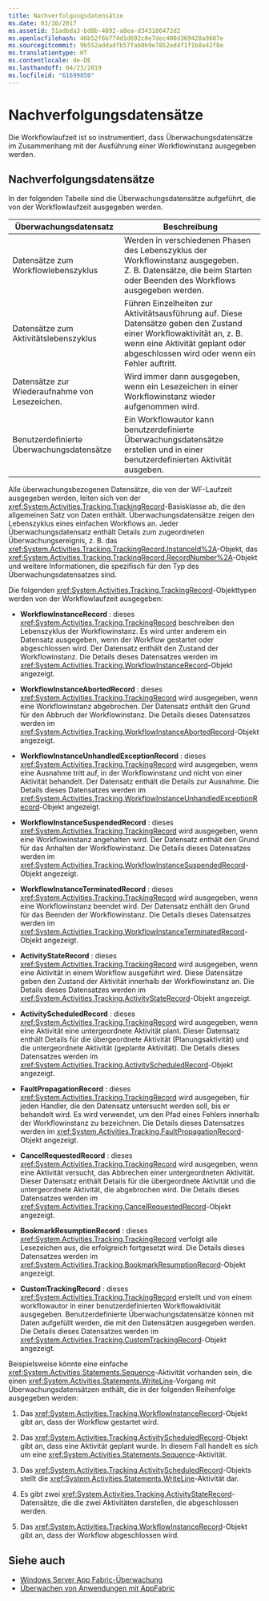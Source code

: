 ```yaml
---
title: Nachverfolgungsdatensätze
ms.date: 03/30/2017
ms.assetid: 51adbda3-bd8b-4892-a8ea-d343186472d2
ms.openlocfilehash: 46b52f6b774d1d692c0e7dec400d369428a9607e
ms.sourcegitcommit: 9b552addadfb57fab0b9e7852ed4f1f1b8a42f8e
ms.translationtype: HT
ms.contentlocale: de-DE
ms.lasthandoff: 04/23/2019
ms.locfileid: "61699850"
---
```

# <a name="tracking-records"></a>Nachverfolgungsdatensätze
Die Workflowlaufzeit ist so instrumentiert, dass Überwachungsdatensätze im Zusammenhang mit der Ausführung einer Workflowinstanz ausgegeben werden.  
  
## <a name="tracking-records"></a>Nachverfolgungsdatensätze  
 In der folgenden Tabelle sind die Überwachungsdatensätze aufgeführt, die von der Workflowlaufzeit ausgegeben werden.  
  
|Überwachungsdatensatz|Beschreibung|  
|---------------------|-----------------|  
|Datensätze zum Workflowlebenszyklus|Werden in verschiedenen Phasen des Lebenszyklus der Workflowinstanz ausgegeben. Z. B. Datensätze, die beim Starten oder Beenden des Workflows ausgegeben werden.|  
|Datensätze zum Aktivitätslebenszyklus|Führen Einzelheiten zur Aktivitätsausführung auf. Diese Datensätze geben den Zustand einer Workflowaktivität an, z. B. wenn eine Aktivität geplant oder abgeschlossen wird oder wenn ein Fehler auftritt.|  
|Datensätze zur Wiederaufnahme von Lesezeichen.|Wird immer dann ausgegeben, wenn ein Lesezeichen in einer Workflowinstanz wieder aufgenommen wird.|  
|Benutzerdefinierte Überwachungsdatensätze|Ein Workflowautor kann benutzerdefinierte Überwachungsdatensätze erstellen und in einer benutzerdefinierten Aktivität ausgeben.|  
  
 Alle überwachungsbezogenen Datensätze, die von der WF-Laufzeit ausgegeben werden, leiten sich von der <xref:System.Activities.Tracking.TrackingRecord>-Basisklasse ab, die den allgemeinen Satz von Daten enthält. Überwachungsdatensätze zeigen den Lebenszyklus eines einfachen Workflows an. Jeder Überwachungsdatensatz enthält Details zum zugeordneten Überwachungsereignis, z. B. das <xref:System.Activities.Tracking.TrackingRecord.InstanceId%2A>-Objekt, das <xref:System.Activities.Tracking.TrackingRecord.RecordNumber%2A>-Objekt und weitere Informationen, die spezifisch für den Typ des Überwachungsdatensatzes sind.  
  
 Die folgenden <xref:System.Activities.Tracking.TrackingRecord>-Objekttypen werden von der Workflowlaufzeit ausgegeben:  
  
- **WorkflowInstanceRecord** : dieses <xref:System.Activities.Tracking.TrackingRecord> beschreiben den Lebenszyklus der Workflowinstanz. Es wird unter anderem ein Datensatz ausgegeben, wenn der Workflow gestartet oder abgeschlossen wird. Der Datensatz enthält den Zustand der Workflowinstanz. Die Details dieses Datensatzes werden im <xref:System.Activities.Tracking.WorkflowInstanceRecord>-Objekt angezeigt.  
  
- **WorkflowInstanceAbortedRecord** : dieses <xref:System.Activities.Tracking.TrackingRecord> wird ausgegeben, wenn eine Workflowinstanz abgebrochen. Der Datensatz enthält den Grund für den Abbruch der Workflowinstanz. Die Details dieses Datensatzes werden im <xref:System.Activities.Tracking.WorkflowInstanceAbortedRecord>-Objekt angezeigt.  
  
- **WorkflowInstanceUnhandledExceptionRecord** : dieses <xref:System.Activities.Tracking.TrackingRecord> wird ausgegeben, wenn eine Ausnahme tritt auf, in der Workflowinstanz und nicht von einer Aktivität behandelt. Der Datensatz enthält die Details zur Ausnahme. Die Details dieses Datensatzes werden im <xref:System.Activities.Tracking.WorkflowInstanceUnhandledExceptionRecord>-Objekt angezeigt.  
  
- **WorkflowInstanceSuspendedRecord** : dieses <xref:System.Activities.Tracking.TrackingRecord> wird ausgegeben, wenn eine Workflowinstanz angehalten wird. Der Datensatz enthält den Grund für das Anhalten der Workflowinstanz. Die Details dieses Datensatzes werden im <xref:System.Activities.Tracking.WorkflowInstanceSuspendedRecord>-Objekt angezeigt.  
  
- **WorkflowInstanceTerminatedRecord** : dieses <xref:System.Activities.Tracking.TrackingRecord> wird ausgegeben, wenn eine Workflowinstanz beendet wird. Der Datensatz enthält den Grund für das Beenden der Workflowinstanz. Die Details dieses Datensatzes werden im <xref:System.Activities.Tracking.WorkflowInstanceTerminatedRecord>-Objekt angezeigt.  
  
- **ActivityStateRecord** : dieses <xref:System.Activities.Tracking.TrackingRecord> wird ausgegeben, wenn eine Aktivität in einem Workflow ausgeführt wird. Diese Datensätze geben den Zustand der Aktivität innerhalb der Workflowinstanz an. Die Details dieses Datensatzes werden im <xref:System.Activities.Tracking.ActivityStateRecord>-Objekt angezeigt.  
  
- **ActivityScheduledRecord** : dieses <xref:System.Activities.Tracking.TrackingRecord> wird ausgegeben, wenn eine Aktivität eine untergeordnete Aktivität plant. Dieser Datensatz enthält Details für die übergeordnete Aktivität (Planungsaktivität) und die untergeordnete Aktivität (geplante Aktivität). Die Details dieses Datensatzes werden im <xref:System.Activities.Tracking.ActivityScheduledRecord>-Objekt angezeigt.  
  
- **FaultPropagationRecord** : dieses <xref:System.Activities.Tracking.TrackingRecord> wird ausgegeben, für jeden Handler, die den Datensatz untersucht werden soll, bis er behandelt wird. Es wird verwendet, um den Pfad eines Fehlers innerhalb der Workflowinstanz zu bezeichnen. Die Details dieses Datensatzes werden im <xref:System.Activities.Tracking.FaultPropagationRecord>-Objekt angezeigt.  
  
- **CancelRequestedRecord** : dieses <xref:System.Activities.Tracking.TrackingRecord> wird ausgegeben, wenn eine Aktivität versucht, das Abbrechen einer untergeordneten Aktivität. Dieser Datensatz enthält Details für die übergeordnete Aktivität und die untergeordnete Aktivität, die abgebrochen wird. Die Details dieses Datensatzes werden im <xref:System.Activities.Tracking.CancelRequestedRecord>-Objekt angezeigt.  
  
- **BookmarkResumptionRecord** : dieses <xref:System.Activities.Tracking.TrackingRecord> verfolgt alle Lesezeichen aus, die erfolgreich fortgesetzt wird. Die Details dieses Datensatzes werden im <xref:System.Activities.Tracking.BookmarkResumptionRecord>-Objekt angezeigt.  
  
- **CustomTrackingRecord** : dieses <xref:System.Activities.Tracking.TrackingRecord> erstellt und von einem workflowautor in einer benutzerdefinierten Workflowaktivität ausgegeben. Benutzerdefinierte Überwachungsdatensätze können mit Daten aufgefüllt werden, die mit den Datensätzen ausgegeben werden. Die Details dieses Datensatzes werden im <xref:System.Activities.Tracking.CustomTrackingRecord>-Objekt angezeigt.  
  
 Beispielsweise könnte eine einfache <xref:System.Activities.Statements.Sequence>-Aktivität vorhanden sein, die einen <xref:System.Activities.Statements.WriteLine>-Vorgang mit Überwachungsdatensätzen enthält, die in der folgenden Reihenfolge ausgegeben werden:  
  
1. Das <xref:System.Activities.Tracking.WorkflowInstanceRecord>-Objekt gibt an, dass der Workflow gestartet wird.  
  
2. Das <xref:System.Activities.Tracking.ActivityScheduledRecord>-Objekt gibt an, dass eine Aktivität geplant wurde. In diesem Fall handelt es sich um eine <xref:System.Activities.Statements.Sequence>-Aktivität.  
  
3. Das <xref:System.Activities.Tracking.ActivityScheduledRecord>-Objekts stellt die <xref:System.Activities.Statements.WriteLine>-Aktivität dar.  
  
4. Es gibt zwei <xref:System.Activities.Tracking.ActivityStateRecord>-Datensätze, die die zwei Aktivitäten darstellen, die abgeschlossen werden.  
  
5. Das <xref:System.Activities.Tracking.WorkflowInstanceRecord>-Objekt gibt an, dass der Workflow abgeschlossen wird.  
  
## <a name="see-also"></a>Siehe auch

- [Windows Server App Fabric-Überwachung](https://go.microsoft.com/fwlink/?LinkId=201273)
- [Überwachen von Anwendungen mit AppFabric](https://go.microsoft.com/fwlink/?LinkId=201275)
